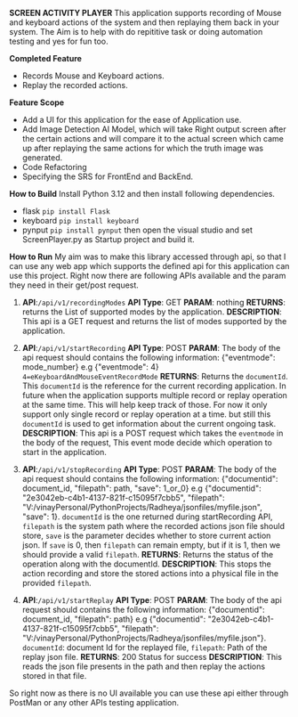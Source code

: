 **SCREEN ACTIVITY PLAYER**
This application supports recording of Mouse and keyboard actions of the system and then replaying them back in your system. The Aim is to help with do repititive task or doing automation testing and yes for fun too.

**Completed Feature**
* Records Mouse and Keyboard actions.
* Replay the recorded actions.

**Feature Scope**
* Add a UI for this application for the ease of Application use.
* Add Image Detection AI Model, which will take Right output screen after the certain actions and will compare it to the actual screen which came up after replaying the same actions for which the truth image was generated.
* Code Refactoring
* Specifying the SRS for FrontEnd and BackEnd.

**How to Build**
Install Python 3.12 and then install following dependencies.
* flask ```pip install Flask```
* keyboard ```pip install keyboard ```
* pynput ```pip install pynput```
then open the visual studio and set ScreenPlayer.py as Startup project and build it.

**How to Run**
My aim was to make this library accessed through api, so that I can use any web app which supports the defined api for this application can use this project. Right now there are following APIs available and the param they need in their get/post request.

1. **API**:```/api/v1/recordingModes```
   **API Type**: GET
   **PARAM**: nothing
   **RETURNS**: returns the List of supported modes by the application.
   **DESCRIPTION**: This api is a GET request and returns the list of modes supported by the application.

2. **API**:```/api/v1/startRecording```
   **API Type**: POST
   **PARAM**: The body of the api request should contains the following information: {"eventmode": mode_number} e.g {"eventmode": 4} ```4=eKeyboardAndMouseEventRecordMode```
   **RETURNS**: Returns the ```documentId```. This ```documentId``` is the reference for the current recording application. In future when the application supports multiple record or replay operation at the same time. This will help keep track of those. For now it only support only single record or replay operation at a time. but still this ```documentId``` is used to get information about the current ongoing task.
   **DESCRIPTION**: This api is a POST request which takes the ```eventmode``` in the body of the request, This event mode decide which operation to start in the application.

3. **API**:```/api/v1/stopRecording```
   **API Type**: POST
   **PARAM**: The body of the api request should contains the following information: {"documentid": document_id, "filepath": path, "save": 1_or_0} e.g {"documentid": "2e3042eb-c4b1-4137-821f-c15095f7cbb5", "filepath": "V:/vinayPersonal/PythonProjects/Radheya/jsonfiles/myfile.json", "save": 1}. ```documentId``` is the one returned during startRecording API, ```filepath``` is the system path where the recorded actions json file should store, ```save``` is the parameter decides whether to store current action json. If ```save``` is 0, then ```filepath``` can remain empty, but if it is 1, then we should provide a valid ```filepath```.
   **RETURNS**: Returns the status of the operation along with the documentId.
   **DESCRIPTION**: This stops the action recording and store the stored actions into a physical file in the provided ```filepath```.

4. **API**:```/api/v1/startReplay```
   **API Type**: POST
   **PARAM**: The body of the api request should contains the following information: {"documentid": document_id, "filepath": path} e.g {"documentid": "2e3042eb-c4b1-4137-821f-c15095f7cbb5", "filepath": "V:/vinayPersonal/PythonProjects/Radheya/jsonfiles/myfile.json"}. ```documentId```: document Id for the replayed file, ```filepath```: Path of the replay json file.
   **RETURNS**: 200 Status for success
   **DESCRIPTION**: This reads the json file presents in the path and then replay the actions stored in that file.

So right now as there is no UI available you can use these api either through PostMan or any other APIs testing application.